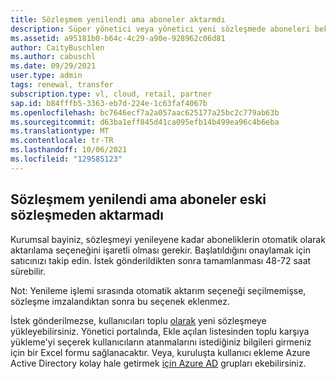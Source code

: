 ```yaml
---
title: Sözleşmem yenilendi ama aboneler aktarmdı
description: Süper yönetici veya yönetici yeni sözleşmede aboneleri bekledi ama orada yansıtmıyor
ms.assetid: a95181b0-b64c-4c29-a90e-928962c06d81
author: CaityBuschlen
ms.author: cabuschl
ms.date: 09/29/2021
user.type: admin
tags: renewal, transfer
subscription.type: vl, cloud, retail, partner
sap.id: b84fffb5-3363-eb7d-224e-1c63faf4067b
ms.openlocfilehash: bc7646ecf7a2a057aac625177a25bc2c779ab63b
ms.sourcegitcommit: d63ba1eff845d41ca095efb14b499ea96c4b6eba
ms.translationtype: MT
ms.contentlocale: tr-TR
ms.lasthandoff: 10/06/2021
ms.locfileid: "129585123"
---
```

## <a name="my-agreement-was-renewed-but-the-subscribers-didnt-transfer-over-from-the-old-agreement"></a>Sözleşmem yenilendi ama aboneler eski sözleşmeden aktarmadı

Kurumsal bayiniz, sözleşmeyi yenileyene kadar aboneliklerin otomatik olarak aktarılama seçeneğini işaretli olması gerekir. Başlatıldığını onaylamak için satıcınızı takip edin. İstek gönderildikten sonra tamamlanması 48-72 saat sürebilir. 

Not: Yenileme işlemi sırasında otomatik aktarım seçeneği seçilmemişse, sözleşme imzalandıktan sonra bu seçenek eklenmez.

İstek gönderilmezse, kullanıcıları toplu [olarak](https://docs.microsoft.com/visualstudio/subscriptions/assign-license-bulk) yeni sözleşmeye yükleyebilirsiniz. Yönetici portalında, Ekle  açılan listesinden toplu karşıya yükleme'yi seçerek kullanıcıların atanmalarını istediğiniz bilgileri girmeniz için bir Excel formu sağlanacaktır. Veya, kuruluşta kullanıcı ekleme Azure Active Directory kolay hale getirmek [için Azure AD](https://docs.microsoft.com/visualstudio/subscriptions/assign-license-bulk#use-azure-active-directory-groups-to-assign-subscriptions) grupları ekebilirsiniz. 